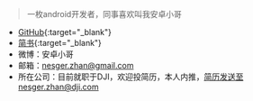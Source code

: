 >一枚android开发者，同事喜欢叫我安卓小哥

- [GitHub](https://github.com/nesger){:target="_blank"}
- [简书](http://www.jianshu.com/u/a6ff25236148){:target="_blank"}
- 微博：安卓小哥
- 邮箱：nesger.zhan@gmail.com
- 所在公司：目前就职于DJI，欢迎投简历，本人内推，简历发送至nesger.zhan@dji.com

